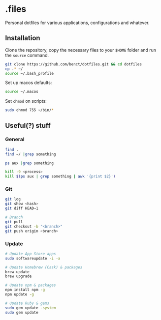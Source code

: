 # .files
Personal dotfiles for various applications, configurations and whatever.


## Installation

Clone the repository, copy the necessary files to your `$HOME` folder and run the `source` command.
```bash
git clone https://github.com/benct/dotfiles.git && cd dotfiles
cp .* ~/
source ~/.bash_profile
```

Set up macos defaults:
```bash
source ~/.macos
```

Set `chmod` on scripts:
```bash
sudo chmod 755 ~/bin/*
```


## Useful(?) stuff

### General
```bash
find .
find ~/ |grep something

ps aux |grep something

kill -9 <process>
kill $(ps aux | grep something | awk '{print $2}')
```

### Git
```bash
git log
git show <hash>
git diff HEAD~1

# Branch
git pull
git checkout -b "<branch>"
git push origin <branch>
```

### Update
```bash
# Update App Store apps
sudo softwareupdate -i -a

# Update Homebrew (Cask) & packages
brew update
brew upgrade

# Update npm & packages
npm install npm -g
npm update -g

# Update Ruby & gems
sudo gem update -system
sudo gem update
```
